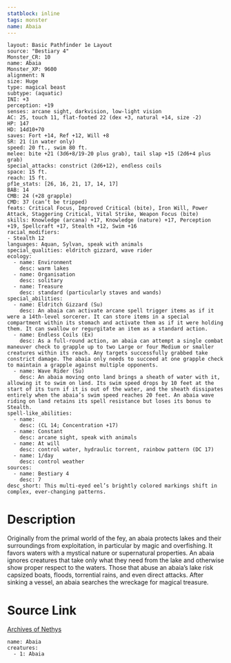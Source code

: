 ```yaml
---
statblock: inline
tags: monster
name: Abaia
---
```

```statblock
layout: Basic Pathfinder 1e Layout
source: "Bestiary 4"
Monster_CR: 10
name: Abaia
Monster_XP: 9600
alignment: N
size: Huge
type: magical beast
subtype: (aquatic)
INI: +3
perception: +19
senses: arcane sight, darkvision, low-light vision
AC: 25, touch 11, flat-footed 22 (dex +3, natural +14, size -2)
HP: 147
HD: 14d10+70
saves: Fort +14, Ref +12, Will +8
SR: 21 (in water only)
speed: 20 ft., swim 80 ft.
melee: bite +21 (3d6+8/19-20 plus grab), tail slap +15 (2d6+4 plus grab)
special_attacks: constrict (2d6+12), endless coils
space: 15 ft.
reach: 15 ft.
pf1e_stats: [26, 16, 21, 17, 14, 17]
BAB: 14
CMB: 24 (+28 grapple)
CMD: 37 (can’t be tripped)
feats: Critical Focus, Improved Critical (bite), Iron Will, Power Attack, Staggering Critical, Vital Strike, Weapon Focus (bite)
skills: Knowledge (arcana) +17, Knowledge (nature) +17, Perception +19, Spellcraft +17, Stealth +12, Swim +16
racial_modifiers:
- Stealth 12
languages: Aquan, Sylvan, speak with animals
special_qualities: eldritch gizzard, wave rider
ecology:
  - name: Environment
    desc: warm lakes
  - name: Organisation
    desc: solitary
  - name: Treasure
    desc: standard (particularly staves and wands)
special_abilities:
  - name: Eldritch Gizzard (Su)
    desc: An abaia can activate arcane spell trigger items as if it were a 14th-level sorcerer. It can store items in a special compartment within its stomach and activate them as if it were holding them. It can swallow or regurgitate an item as a standard action.
  - name: Endless Coils (Ex)
    desc: As a full-round action, an abaia can attempt a single combat maneuver check to grapple up to two Large or four Medium or smaller creatures within its reach. Any targets successfully grabbed take constrict damage. The abaia only needs to succeed at one grapple check to maintain a grapple against multiple opponents.
  - name: Wave Rider (Su)
    desc: An abaia moving onto land brings a sheath of water with it, allowing it to swim on land. Its swim speed drops by 10 feet at the start of its turn if it is out of the water, and the sheath dissipates entirely when the abaia’s swim speed reaches 20 feet. An abaia wave riding on land retains its spell resistance but loses its bonus to Stealth.
spell-like_abilities:
  - name:
    desc: (CL 14; Concentration +17)
  - name: Constant
    desc: arcane sight, speak with animals
  - name: At will
    desc: control water, hydraulic torrent, rainbow pattern (DC 17)
  - name: 1/day
    desc: control weather
sources:
  - name: Bestiary 4
    desc: 7
desc_short: This multi-eyed eel’s brightly colored markings shift in complex, ever-changing patterns.
```
# Description
Originally from the primal world of the fey, an abaia protects lakes and their surroundings from exploitation, in particular by magic and overfishing. It favors waters with a mystical nature or supernatural properties. An abaia ignores creatures that take only what they need from the lake and otherwise show proper respect to the waters. Those that abuse an abaia’s lake risk capsized boats, floods, torrential rains, and even direct attacks. After sinking a vessel, an abaia searches the wreckage for magical treasure.
# Source Link
[Archives of Nethys](https://aonprd.com/MonsterDisplay.aspx?ItemName=Abaia)
```encounter-table
name: Abaia
creatures:
  - 1: Abaia
```
